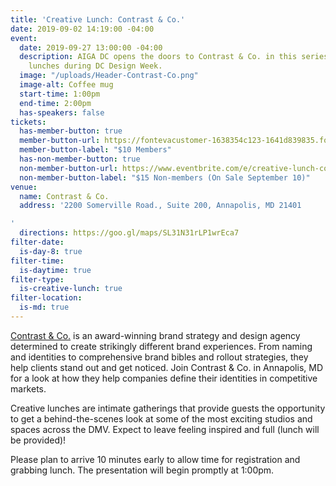 ```yaml
---
title: 'Creative Lunch: Contrast & Co.'
date: 2019-09-02 14:19:00 -04:00
event:
  date: 2019-09-27 13:00:00 -04:00
  description: AIGA DC opens the doors to Contrast & Co. in this series of creative
    lunches during DC Design Week.
  image: "/uploads/Header-Contrast-Co.png"
  image-alt: Coffee mug
  start-time: 1:00pm
  end-time: 2:00pm
  has-speakers: false
tickets:
  has-member-button: true
  member-button-url: https://fontevacustomer-1638354c123-1641d839835.force.com/services/oauth2/authorize?client_id=3MVG9nthuDc9owbcOq7_07W.HriOQQPWTbMkrpOla.ajDQlTHf4_uby_mhwylcX.mJBU2O2SppTiZMS0J_HJd&response_type=code&redirect_uri=https://ikit.aiga.org/ikit_national_util/ikit-national-util-sso-redirect/&state=https%3A%2F%2Fdc.aiga.org%2F%3Fpost_type%3Dikit_event%26p%3D395552%26redirect_source%3Deventbrite_register
  member-button-label: "$10 Members"
  has-non-member-button: true
  non-member-button-url: https://www.eventbrite.com/e/creative-lunch-contrast-co-tickets-71296252009
  non-member-button-label: "$15 Non-members (On Sale September 10)"
venue:
  name: Contrast & Co.
  address: '2200 Somerville Road., Suite 200, Annapolis, MD 21401

'
  directions: https://goo.gl/maps/SL31N31rLP1wrEca7
filter-date:
  is-day-8: true
filter-time:
  is-daytime: true
filter-type:
  is-creative-lunch: true
filter-location:
  is-md: true
---
```


[Contrast & Co.](http://www.contrastandco.com/) is an award-winning brand strategy and design agency determined to create strikingly different brand experiences. From naming and identities to comprehensive brand bibles and rollout strategies, they help clients stand out and get noticed. Join Contrast & Co. in Annapolis, MD for a look at how they help companies define their identities in competitive markets.

Creative lunches are intimate gatherings that provide guests the opportunity to get a behind-the-scenes look at some of the most exciting studios and spaces across the DMV. Expect to leave feeling inspired and full (lunch will be provided)!

Please plan to arrive 10 minutes early to allow time for registration and grabbing lunch. The presentation will begin promptly at 1:00pm.